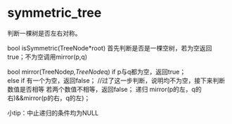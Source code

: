 # symmetric_tree

判断一棵树是否左右对称。

bool isSymmetric(TreeNode*root)
首先判断是否是一棵空树，若为空返回true；不为空调用mirror(p,q)

bool mirror(TreeNode*p,TreeNode*q)
if p与q都为空，返回true；   
else if 有一个为空，返回false；   //过了这一步判断，说明均不为空，接下来判断数值是否相等
若两个数值不相等，返回false；
递归 mirror(p的左，q的右)&&mirror(p的右，q的左)；

小tip：中止递归的条件均为NULL
